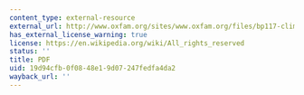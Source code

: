 ```yaml
---
content_type: external-resource
external_url: http://www.oxfam.org/sites/www.oxfam.org/files/bp117-climate-wrongs-human-rights-summary-0809.pdf
has_external_license_warning: true
license: https://en.wikipedia.org/wiki/All_rights_reserved
status: ''
title: PDF
uid: 19d94cfb-0f08-48e1-9d07-247fedfa4da2
wayback_url: ''
---
```

